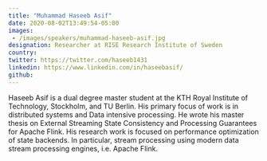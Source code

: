 ```yaml
---
title: "Muhammad Haseeb Asif"
date: 2020-08-02T13:49:54-05:00
images: 
 - /images/speakers/muhammad-haseeb-asif.jpg
designation: Researcher at RISE Research Institute of Sweden
country: 
twitter: https://twitter.com/haseeb1431
linkedin: https://www.linkedin.com/in/haseebasif/
github: 
---
```


Haseeb Asif is a dual degree master student at the KTH Royal Institute of Technology, Stockholm, and TU Berlin. His primary focus of work is in distributed systems and Data intensive processing. He wrote his master thesis on External Streaming State Consistency and Processing Guarantees for Apache Flink. His research work is focused on performance optimization of state backends. In particular, stream processing using modern data stream processing engines, i.e. Apache Flink.